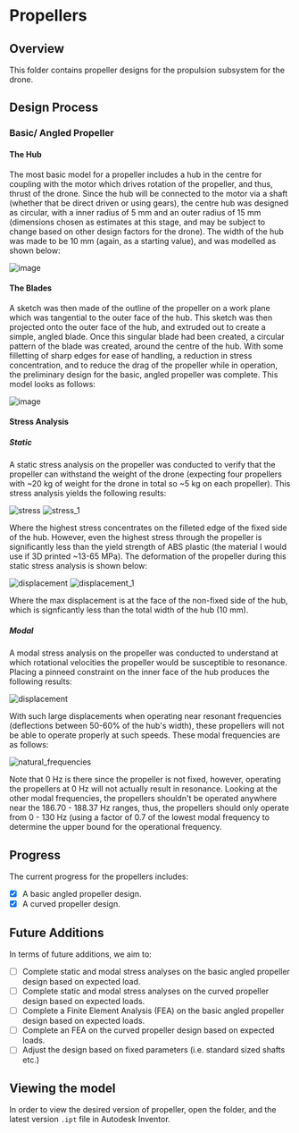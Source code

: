 # Propellers

## Overview ##
This folder contains propeller designs for the propulsion subsystem for the drone. 

## Design Process ##

### Basic/ Angled Propeller ###

#### The Hub ####
The most basic model for a propeller includes a hub in the centre for coupling with the motor which drives rotation of the propeller, and thus, thrust of the drone. Since the hub will be connected to the motor via a shaft (whether that be direct driven or using gears), the centre hub was designed as circular, with a inner radius of 5 mm and an outer radius of 15 mm (dimensions chosen as estimates at this stage, and may be subject to change based on other design factors for the drone). The width of the hub was made to be 10 mm (again, as a starting value), and was modelled as shown below:  

![image](https://user-images.githubusercontent.com/62014208/210196330-63077bf6-44d2-4a2d-8aea-9e887278a585.png)

#### The Blades ####
A sketch was then made of the outline of the propeller on a work plane which was tangential to the outer face of the hub. This sketch was then projected onto the outer face of the hub, and extruded out to create a simple, angled blade. Once this singular blade had been created, a circular pattern of the blade was created, around the centre of the hub. With some filletting of sharp edges for ease of handling, a reduction in stress concentration, and to reduce the drag of the propeller while in operation, the preliminary design for the basic, angled propeller was complete. This model looks as follows:  

![image](https://user-images.githubusercontent.com/62014208/210198481-a9502eab-a1e2-41fe-83b3-d2f91f2468cc.png)

#### Stress Analysis ####

##### Static #####
A static stress analysis on the propeller was conducted to verify that the propeller can withstand the weight of the drone (expecting four propellers with ~20 kg of weight for the drone in total so ~5 kg on each propeller). This stress analysis yields the following results:  

![stress](https://user-images.githubusercontent.com/62014208/211175454-a6818e53-1308-4b4d-98d3-042c7ef0a5ce.PNG)
![stress_1](https://user-images.githubusercontent.com/62014208/211175455-b18be9f4-c324-46e0-a148-0800c354a0ba.PNG)

Where the highest stress concentrates on the filleted edge of the fixed side of the hub. However, even the highest stress through the propeller is significantly less than the yield strength of ABS plastic (the material I would use if 3D printed ~13-65 MPa). The deformation of the propeller during this static stress analysis is shown below:  

![displacement](https://user-images.githubusercontent.com/62014208/211175997-ff196cf2-f747-4291-b168-1833cdae229c.PNG)
![displacement_1](https://user-images.githubusercontent.com/62014208/211175990-7baaa3c8-a583-4ff4-9611-377ed3723e7b.PNG)

Where the max displacement is at the face of the non-fixed side of the hub, which is signficantly less than the total width of the hub (10 mm).

##### Modal #####
A modal stress analysis on the propeller was conducted to understand at which rotational velocities the propeller would be susceptible to resonance. Placing a pinneed constraint on the inner face of the hub produces the following results:  

![displacement](https://user-images.githubusercontent.com/62014208/212447196-90e34244-5376-49d4-997e-e92a7b6dbe87.PNG)

With such large displacements when operating near resonant frequencies (deflections between 50-60% of the hub's width), these propellers will not be able to operate properly at such speeds. These modal frequencies are as follows:  

![natural_frequencies](https://user-images.githubusercontent.com/62014208/212447317-178ee4f1-3360-4217-b2d8-4e3550d5258e.PNG)

Note that 0 Hz is there since the propeller is not fixed, however, operating the propellers at 0 Hz will not actually result in resonance. Looking at the other modal frequencies, the propellers shouldn't be operated anywhere near the 186.70 - 188.37 Hz ranges, thus, the propellers should only operate from 0 - 130 Hz (using a factor of 0.7 of the lowest modal frequency to determine the upper bound for the operational frequency.

## Progress ##
The current progress for the propellers includes:  
  
- [x] A basic angled propeller design.  
- [x] A curved propeller design.  

## Future Additions ##
In terms of future additions, we aim to:  

- [ ] Complete static and modal stress analyses on the basic angled propeller design based on expected load.
- [ ] Complete static and modal stress analyses on the curved propeller design based on expected loads.
- [ ] Complete a Finite Element Analysis (FEA) on the basic angled propeller design based on expected loads.
- [ ] Complete an FEA on the curved propeller design based on expected loads.
- [ ] Adjust the design based on fixed parameters (i.e. standard sized shafts etc.)

## Viewing the model ##
In order to view the desired version of propeller, open the folder, and the latest version `.ipt` file in Autodesk Inventor.
